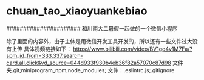 # chuan_tao_xiaoyuankebiao


######################
和川南大二暑假一起做的一个微信小程序



除了里面的内容外，由于主体是用微信开发工具开发的，所以还有一些文件过大没有上传
具体视频链接如下：
https://www.bilibili.com/video/BV1go4y1M7Fa/?spm_id_from=333.337.search-card.all.click&vd_source=044d933f930b4eb36f82a57070c87d98
文件夹.git;miniprogram_npm;node_modules;
文件：.eslintrc.js;.gitignore
